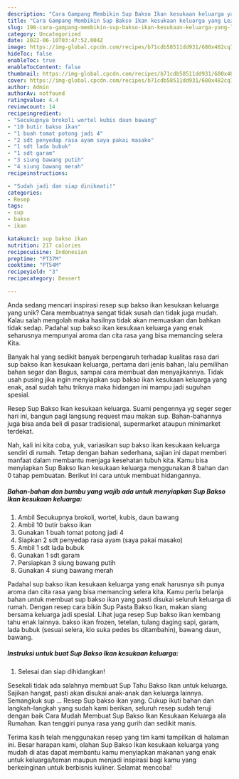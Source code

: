 ```yaml
---
description: "Cara Gampang Membikin Sup Bakso Ikan kesukaan keluarga yang Lezat"
title: "Cara Gampang Membikin Sup Bakso Ikan kesukaan keluarga yang Lezat"
slug: 198-cara-gampang-membikin-sup-bakso-ikan-kesukaan-keluarga-yang-lezat
category: Uncategorized
date: 2022-06-10T03:47:52.004Z
image: https://img-global.cpcdn.com/recipes/b71cdb58511dd931/680x482cq70/sup-bakso-ikan-kesukaan-keluarga-foto-resep-utama.jpg
hideToc: false
enableToc: true
enableTocContent: false
thumbnail: https://img-global.cpcdn.com/recipes/b71cdb58511dd931/680x482cq70/sup-bakso-ikan-kesukaan-keluarga-foto-resep-utama.jpg
cover: https://img-global.cpcdn.com/recipes/b71cdb58511dd931/680x482cq70/sup-bakso-ikan-kesukaan-keluarga-foto-resep-utama.jpg
author: Admin
authorAv: notfound
ratingvalue: 4.4
reviewcount: 14
recipeingredient:
- "Secukupnya brokoli wortel kubis daun bawang"
- "10 butir bakso ikan"
- "1 buah tomat potong jadi 4"
- "2 sdt penyedap rasa ayam saya pakai masako"
- "1 sdt lada bubuk"
- "1 sdt garam"
- "3 siung bawang putih"
- "4 siung bawang merah"
recipeinstructions:

- "Sudah jadi dan siap dinikmati!"
categories:
- Resep
tags:
- sup
- bakso
- ikan

katakunci: sup bakso ikan 
nutrition: 217 calories
recipecuisine: Indonesian
preptime: "PT37M"
cooktime: "PT54M"
recipeyield: "3"
recipecategory: Dessert

---
```





Anda sedang mencari inspirasi resep sup bakso ikan kesukaan keluarga yang unik? Cara membuatnya sangat tidak susah dan tidak juga mudah. Kalau salah mengolah maka hasilnya tidak akan memuaskan dan bahkan tidak sedap. Padahal sup bakso ikan kesukaan keluarga yang enak seharusnya mempunyai aroma dan cita rasa yang bisa memancing selera Kita.





Banyak hal yang sedikit banyak berpengaruh terhadap kualitas rasa dari sup bakso ikan kesukaan keluarga, pertama dari jenis bahan, lalu pemilihan bahan segar dan Bagus, sampai cara membuat dan menyajikannya. Tidak usah pusing jika ingin menyiapkan sup bakso ikan kesukaan keluarga yang enak,      asal sudah tahu triknya maka hidangan ini mampu jadi suguhan spesial.














Resep Sup Bakso Ikan kesukaan keluarga. Suami pengennya yg seger seger hari ini, bangun pagi langsung request mau makan sup. Bahan-bahannya juga bisa anda beli di pasar tradisional, supermarket ataupun minimarket terdekat.






Nah, kali ini kita coba, yuk, variasikan sup bakso ikan kesukaan keluarga sendiri di rumah. Tetap dengan bahan sederhana, sajian ini dapat memberi manfaat dalam membantu menjaga kesehatan tubuh kita. Kamu bisa menyiapkan Sup Bakso Ikan kesukaan keluarga menggunakan 8 bahan dan 0 tahap pembuatan. Berikut ini cara untuk membuat hidangannya.

<!--inarticleads1-->

##### Bahan-bahan dan bumbu yang wajib ada untuk menyiapkan Sup Bakso Ikan kesukaan keluarga:

1. Ambil Secukupnya brokoli, wortel, kubis, daun bawang
1. Ambil 10 butir bakso ikan
1. Gunakan 1 buah tomat potong jadi 4
1. Siapkan 2 sdt penyedap rasa ayam (saya pakai masako)
1. Ambil 1 sdt lada bubuk
1. Gunakan 1 sdt garam
1. Persiapkan 3 siung bawang putih
1. Gunakan 4 siung bawang merah


Padahal sup bakso ikan kesukaan keluarga yang enak harusnya sih punya aroma dan cita rasa yang bisa memancing selera kita. Kamu perlu belanja bahan untuk membuat sup bakso ikan yang pasti disukai seluruh keluarga di rumah. Dengan resep cara bikin Sup Pasta Bakso Ikan, makan siang bersama keluarga jadi spesial. Lihat juga resep Sup bakso ikan kembang tahu enak lainnya. bakso ikan frozen, tetelan, tulang daging sapi, garam, lada bubuk (sesuai selera, klo suka pedes bs ditambahin), bawang daun, bawang. 

<!--inarticleads2-->

##### Instruksi untuk buat Sup Bakso Ikan kesukaan keluarga:


1. Selesai dan siap dihidangkan!

Sesekali tidak ada salahnya membuat Sup Tahu Bakso Ikan untuk keluarga. Sajikan hangat, pasti akan disukai anak-anak dan keluarga lainnya. Semangkuk sup … Resep Sup bakso ikan yang. Cukup ikuti bahan dan langkah-langkah yang sudah kami berikan, seluruh resep sudah teruji dengan baik Cara Mudah Membuat Sup Bakso Ikan Kesukaan Keluarga ala Rumahan. Ikan tenggiri punya rasa yang gurih dan sedikit manis. 

Terima kasih telah menggunakan resep yang tim kami tampilkan di halaman ini. Besar harapan kami, olahan Sup Bakso Ikan kesukaan keluarga yang mudah di atas dapat membantu kamu menyiapkan makanan yang enak untuk keluarga/teman maupun menjadi inspirasi bagi kamu yang berkeinginan untuk berbisnis kuliner. Selamat mencoba!
